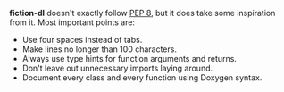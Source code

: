 **fiction-dl** doesn't exactly follow [PEP 8](https://www.python.org/dev/peps/pep-0008/), but it does take some inspiration from it. Most important points are:

- Use four spaces instead of tabs.
- Make lines no longer than 100 characters.
- Always use type hints for function arguments and returns.
- Don't leave out unnecessary imports laying around.
- Document every class and every function using Doxygen syntax.